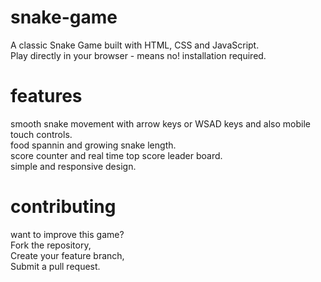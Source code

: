 # snake-game
A classic Snake Game built with HTML, CSS and JavaScript.<br>
Play directly in  your browser - means no! installation required.<br>

# features
smooth snake movement with arrow keys or WSAD keys and also mobile touch controls.<br>
food spannin and growing snake length.<br>
score counter and real time top score leader board.<br>
simple and responsive design.

# contributing
want to improve this game?<br>
Fork the repository,<br>
Create your feature branch,<br>
Submit a pull request.
